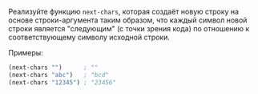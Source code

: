 
Реализуйте функцию `next-chars`, которая создаёт новую строку на основе строки-аргумента таким образом, что каждый символ новой строки является "следующим" (с точки зрения кода) по отношению к соответствующему символу исходной строки.

Примеры:

```scheme
(next-chars "")      ; ""
(next-chars "abc")   ; "bcd"
(next-chars "12345") ; "23456"
```
